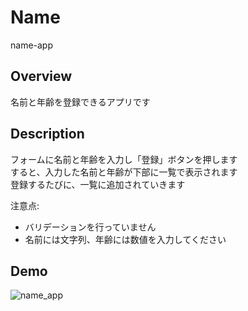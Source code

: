 # Name
name-app

## Overview
名前と年齢を登録できるアプリです

## Description
フォームに名前と年齢を入力し「登録」ボタンを押します  
すると、入力した名前と年齢が下部に一覧で表示されます  
登録するたびに、一覧に追加されていきます

注意点:
* バリデーションを行っていません
* 名前には文字列、年齢には数値を入力してください

## Demo
![name_app](https://user-images.githubusercontent.com/52843996/63366541-f268e100-c3b4-11e9-8029-b82615ec81d9.gif)
